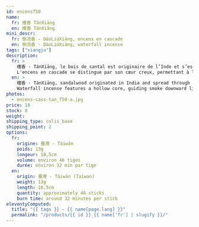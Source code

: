 ```yaml
---
id: encensT50
name:
  fr: 檀香 TánXiāng
  en: 檀香 TánXiāng
mini_descr:
  fr: 倒流香 - DàoLiúXiāng, encens en cascade
  en: 倒流香 - DàoLiúXiāng, waterfall incense
tags: ["xiangju"]
description:
  fr: >
    檀香 - TánXiāng, le bois de santal est originaire de l’Inde et s’est diffusé par le commerce vers le Moyen-Orient, l’Asie du Sud-Est et la Chine. Prisé pour sa rareté, il fut autrefois un tribut royal et un symbole de prestige. D’abord utilisé dans les rites religieux, il s’est ensuite intégré à la vie quotidienne et à l’art de l’encens chinois,<!--more--> apprécié par les moines et l’aristocratie. Son parfum apaisant aide à réduire le stress, l’anxiété et l’insomnie, tout en influençant les neurotransmetteurs pour améliorer l’humeur et atténuer la dépression.
    L'encens en cascade se distingue par son cœur creux, permettant à la fumée de descendre en cascade, créant une expérience visuelle unique. Dans la tradition chinoise de l’encens, la contemplation et l’olfaction se complètent pour une immersion sensorielle raffinée.
  en: >
    檀香 - TánXiāng, sandalwood originated in India and spread through trade to the Middle East, Southeast Asia, and China. Valued for its rarity, it was once a tribute and a symbol of prestige. Initially used in religious rituals, it later became part of daily life and a key element in Chinese incense culture,<!--more--> favored by monks and nobility. Its calming aroma helps alleviate stress, anxiety, and insomnia, while influencing neurotransmitters to enhance mood and reduce depression.  
    Waterfall incense features a hollow core, guiding smoke downward like a cascading waterfall, offering a unique visual experience. In Chinese incense culture, watching and smelling incense are complementary, enhancing the sensory ritual.
photos:
  - encens-cass-tan_T50-a.jpg
price: 18
stock: 8
weight:
shipping_type: colis_base
shipping_point: 2
options:
  fr:
    origine: 臺灣 - Táiwān
    poids: 13g
    longeur: 10,5cm
    volume: environ 46 tiges
    durée: environ 32 min par tige
  en:
    origin: 臺灣 - Táiwān (Taiwan)
    weight: 13g
    length: 10,5cm
    quantity: approximately 46 sticks
    burn time: around 32 minutes per stick
eleventyComputed:
  title: "{{ tags }} - {{ name[page.lang] }}"
  permalink: "/products/{{ id }}_{{ name['fr'] | slugify }}/"
---
```

